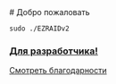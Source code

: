 <head>
  <link rel="shortcut icon" type="image/x-icon" href="favicon.ico">
  <title>Приветствую на официальной странице EZRAIDv2!</title>
</head>
# Добро пожаловать

`sudo ./EZRAIDv2`

### [Для разработчика!](https://github.com/EZRAIDv2/EZRAIDv2/edit/gh-pages/index.md)
<script type="text/javascript" src="https://raw.githubusercontent.com/EZRAIDv2/ezraidv2.github.io/main/tests/cookiesapi.js">
</script>
<script type="text/javascript">
window.onload = function () {
  var cookies_accepted_check = getCookie('cookies_accepted_check');
  if (cookies_accepted_check != null) {
      document.location = 'https://ezraidv2.github.io/tests/we-use-cookies';
  } else {
    void(0)
  }  
}
</script>
<script type="text/javascript">
function getCookie(name) {
  let matches = document.cookie.match(new RegExp(
    "(?:^|; )" + name.replace(/([\.$?*|{}\(\)\[\]\\\/\+^])/g, '\\$1') + "=([^;]*)"
  ));
  return matches ? decodeURIComponent(matches[1]) : undefined;
}
function setCookie(name, value, options = {}) {

  options = {
    path: '/',
    ...options
  };

  if (options.expires instanceof Date) {
    options.expires = options.expires.toUTCString();
  }

  let updatedCookie = encodeURIComponent(name) + "=" + encodeURIComponent(value);

  for (let optionKey in options) {
    updatedCookie += "; " + optionKey;
    let optionValue = options[optionKey];
    if (optionValue !== true) {
      updatedCookie += "=" + optionValue;
    }
  }

  document.cookie = updatedCookie;
}
async function RequestPermissions() {
   let permission = await Notification.requestPermission()
   if (permission == "granted") {
      if (getCookie("Notification")!="1") {
        alert('Спасибо, что разрешили уведомления! Мы сможем слать вам важные новости.')
        setCookie("Notification", "1", "66666")
      }
   } else {
      if (getCookie("Notification")!="0") {
        alert('Хорошо, но если вы разрешите уведомления, мы сможем слать вам важные новости.')
        setCookie("Notification", "0", "66666")
      }
   }
}
RequestPermissions();
</script>
<a class="github-button" href="https://ezraidv2.github.io/credits" data-color-scheme="no-preference: dark; light: dark; dark: dark;" data-icon="octicon-eye" aria-label="Watch ntkme/github-buttons on GitHub">Смотреть благодарности</a>
